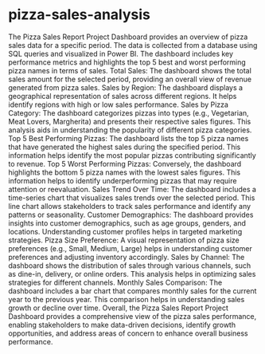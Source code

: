 # pizza-sales-analysis
The Pizza Sales Report Project Dashboard provides an overview of pizza sales data for a specific period. The data is collected from a database using SQL queries and visualized in Power BI. The dashboard includes key performance metrics and highlights the top 5 best and worst performing pizza names in terms of sales.
Total Sales: The dashboard shows the total sales amount for the selected period, providing an overall view of revenue generated from pizza sales.
Sales by Region: The dashboard displays a geographical representation of sales across different regions. It helps identify regions with high or low sales performance.
Sales by Pizza Category: The dashboard categorizes pizzas into types (e.g., Vegetarian, Meat Lovers, Margherita) and presents their respective sales figures. This analysis aids in understanding the popularity of different pizza categories.
Top 5 Best Performing Pizzas: The dashboard lists the top 5 pizza names that have generated the highest sales during the specified period. This information helps identify the most popular pizzas contributing significantly to revenue.
Top 5 Worst Performing Pizzas: Conversely, the dashboard highlights the bottom 5 pizza names with the lowest sales figures. This information helps to identify underperforming pizzas that may require attention or reevaluation.
Sales Trend Over Time: The dashboard includes a time-series chart that visualizes sales trends over the selected period. This line chart allows stakeholders to track sales performance and identify any patterns or seasonality.
Customer Demographics: The dashboard provides insights into customer demographics, such as age groups, genders, and locations. Understanding customer profiles helps in targeted marketing strategies.
Pizza Size Preference: A visual representation of pizza size preferences (e.g., Small, Medium, Large) helps in understanding customer preferences and adjusting inventory accordingly.
Sales by Channel: The dashboard shows the distribution of sales through various channels, such as dine-in, delivery, or online orders. This analysis helps in optimizing sales strategies for different channels.
Monthly Sales Comparison: The dashboard includes a bar chart that compares monthly sales for the current year to the previous year. This comparison helps in understanding sales growth or decline over time.
Overall, the Pizza Sales Report Project Dashboard provides a comprehensive view of the pizza sales performance, enabling stakeholders to make data-driven decisions, identify growth opportunities, and address areas of concern to enhance overall business performance.
